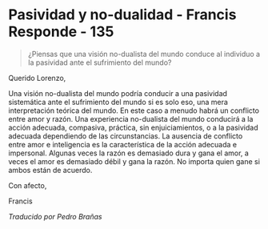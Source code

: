 # Pasividad y no-dualidad - Francis Responde - 135

>¿Piensas que una visión no-dualista del mundo conduce al individuo a la pasividad ante el sufrimiento del mundo?

Querido Lorenzo,

Una visión no-dualista del mundo podría conducir a una pasividad sistemática ante el sufrimiento del mundo si es solo eso, una mera interpretación teórica del mundo. En este caso a menudo habrá un conflicto entre amor y razón. Una experiencia no-dualista del mundo conducirá a la acción adecuada, compasiva, práctica, sin enjuiciamientos, o a la pasividad adecuada dependiendo de las circunstancias. La ausencia de conflicto entre amor e inteligencia es la característica de la acción adecuada e impersonal. Algunas veces la razón es demasiado dura y gana el amor, a veces el amor es demasiado débil y gana la razón. No importa quien gane si ambos están de acuerdo.

Con afecto,

Francis

_Traducido por Pedro Brañas_


